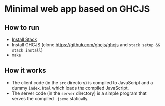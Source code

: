 
# Minimal web app based on GHCJS

## How to run

- [Install Stack](http://docs.haskellstack.org/)
- Install GHCJS (clone https://github.com/ghcjs/ghcjs and `stack setup && stack install`)
- `make`

## How it works

- The client code (in the `src` directory) is compiled to JavaScript and a dummy `index.html` which loads the compiled JavaScript.
- The server code (in the `server` directory) is a simple program that serves the compiled `.jsexe` statically.
